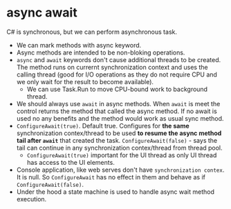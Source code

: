 # async await

C# is synchronous, but we can perform asynchronous task.

- We can mark methods with async keyword.
- Async methods are intended to be non-bloking operations.
- `async` and `await` keywords don't cause additional threads to be created. The method runs on currernt synchronization context and uses the calling thread (good for I/O operations as they do not require CPU and we only wait for the result to become available).
  - We can use Task.Run to move CPU-bound work to background thread.
- We should always use `await` in async methods. When `await` is meet the control returns the method that called the async method. If no await is used no any benefits and the method would work as usual sync method.
- `ConfigureAwait(true)`. Default true. Configures for **the same** synchronization contex/thread to be used **to resume the async method tail after `await`** that created the task. `ConfigureAwait(false)` - says the tail can continue in any synchronization contex/thread from thread pool.
  - `ConfigureAwait(true)` important for the UI thread as only UI thread has access to the UI elements.
- Console application, like web serves don't have `synchronization contex`. It is null. So `ConfigureAwait` has no effect in them and behave as if `ConfigureAwait(false)`.
- Under the hood a state machine is used to handle async wait method execution.
